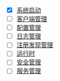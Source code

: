 - [x] [系统启动](./core/bootstrap/README.md)
- [ ] [客户端管理](./core/client/README.md)
- [ ] [配置管理](./core/config/README.md)
- [ ] [日志管理](./core/logger/README.md)
- [ ] [注册发现管理](./core/registry/REAME.md)
- [ ] [运行时](./core/runtime/README.md)
- [ ] [安全管理](./core/security/README.md)
- [ ] [服务管理](./core/server/README.md)